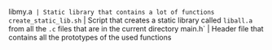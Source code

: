 libmy.a` | Static library that contains a lot of functions
create_static_lib.sh` | Script that creates a static library called `liball.a` from all the `.c` files that are in the current directory
main.h` | Header file that contains all the prototypes of the used functions
